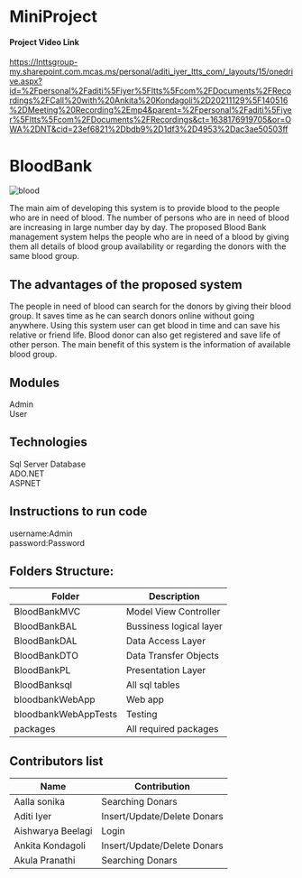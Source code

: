 # MiniProject

#### Project Video Link


https://lnttsgroup-my.sharepoint.com.mcas.ms/personal/aditi_iyer_ltts_com/_layouts/15/onedrive.aspx?id=%2Fpersonal%2Faditi%5Fiyer%5Fltts%5Fcom%2FDocuments%2FRecordings%2FCall%20with%20Ankita%20Kondagoli%2D20211129%5F140516%2DMeeting%20Recording%2Emp4&parent=%2Fpersonal%2Faditi%5Fiyer%5Fltts%5Fcom%2FDocuments%2FRecordings&ct=1638176919705&or=OWA%2DNT&cid=23ef6821%2Dbdb9%2D1df3%2D4953%2Dac3ae50503ff


# BloodBank
![blood](https://user-images.githubusercontent.com/91585855/140869286-df834c2a-beb9-45a8-b471-4a43e9484b16.gif)


The main aim of developing this system is to provide blood to the people who are in need of blood.
The number of persons who are in need of blood are increasing in large number day by day.
The proposed Blood Bank management system helps the people who are in need of a blood by giving them 
all details of blood group availability or regarding the donors with the same blood group.
## The advantages of the proposed system
The people in need of blood can search for the donors by giving their blood group. It saves time as he can search donors online without going anywhere. 
Using this system user can get blood in time and can save his relative or friend life. Blood donor can also get registered and save life of other person. 
The main benefit of this system is the information of available blood group.
## Modules
Admin</br>
User</br>
## Technologies
Sql Server Database</br>
ADO.NET</br>
ASPNET</br>
## Instructions to run code
username:Admin </br>
password:Password </br>
## Folders Structure:
Folder | Description |
-------|------------|
BloodBankMVC |Model View Controller|
BloodBankBAL |Bussiness logical layer|
BloodBankDAL |Data Access Layer|
BloodBankDTO |Data Transfer Objects|
BloodBankPL  |Presentation Layer|
BloodBanksql |All sql tables|
bloodbankWebApp|Web app|
bloodbankWebAppTests|Testing|
packages|All required packages|

## Contributors list
Name | Contribution
-----|-------------|
Aalla sonika| Searching Donars
Aditi Iyer| Insert/Update/Delete Donars
Aishwarya Beelagi| Login
Ankita Kondagoli|Insert/Update/Delete Donars
Akula Pranathi|Searching Donars
